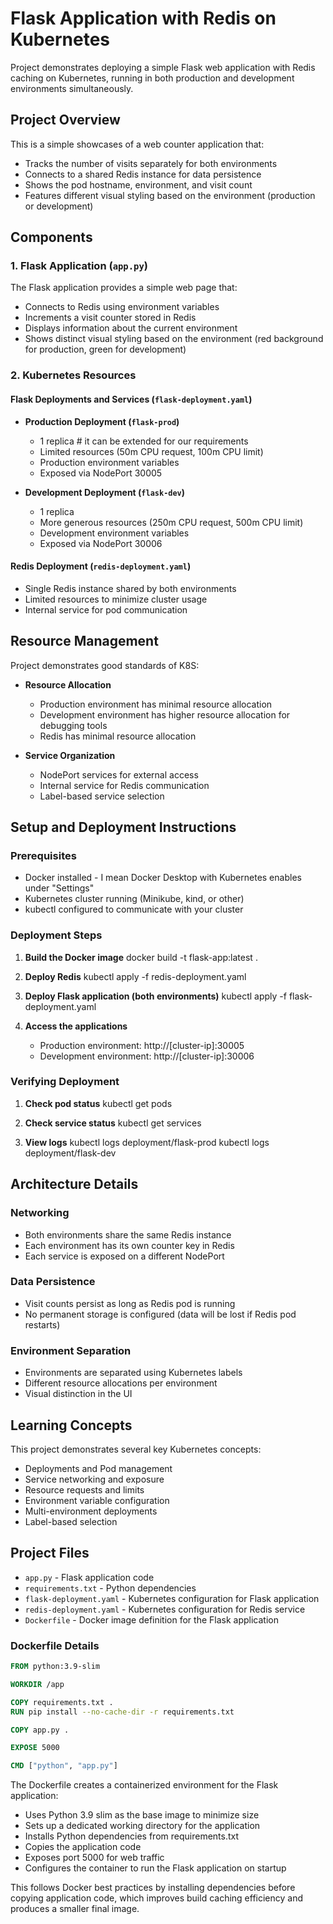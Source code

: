 # Flask Application with Redis on Kubernetes

Project demonstrates deploying a simple Flask web application with Redis caching on Kubernetes, running in both production and development environments simultaneously.

## Project Overview

This is a simple showcases of a web counter application that:
- Tracks the number of visits separately for both environments
- Connects to a shared Redis instance for data persistence
- Shows the pod hostname, environment, and visit count
- Features different visual styling based on the environment (production or development)

## Components

### 1. Flask Application (`app.py`)

The Flask application provides a simple web page that:
- Connects to Redis using environment variables
- Increments a visit counter stored in Redis
- Displays information about the current environment
- Shows distinct visual styling based on the environment (red background for production, green for development)

### 2. Kubernetes Resources

#### Flask Deployments and Services (`flask-deployment.yaml`)
- **Production Deployment (`flask-prod`)**
  - 1 replica # it can be extended for our requirements
  - Limited resources (50m CPU request, 100m CPU limit)
  - Production environment variables
  - Exposed via NodePort 30005

- **Development Deployment (`flask-dev`)**
  - 1 replica
  - More generous resources (250m CPU request, 500m CPU limit)
  - Development environment variables
  - Exposed via NodePort 30006

#### Redis Deployment (`redis-deployment.yaml`)
- Single Redis instance shared by both environments
- Limited resources to minimize cluster usage
- Internal service for pod communication

## Resource Management

Project demonstrates good standards of K8S:

- **Resource Allocation**
  - Production environment has minimal resource allocation
  - Development environment has higher resource allocation for debugging tools
  - Redis has minimal resource allocation

- **Service Organization**
  - NodePort services for external access
  - Internal service for Redis communication
  - Label-based service selection

## Setup and Deployment Instructions

### Prerequisites
- Docker installed - I mean Docker Desktop with Kubernetes enables under "Settings"
- Kubernetes cluster running (Minikube, kind, or other)
- kubectl configured to communicate with your cluster

### Deployment Steps

1. **Build the Docker image**
   docker build -t flask-app:latest .

2. **Deploy Redis**
   kubectl apply -f redis-deployment.yaml

3. **Deploy Flask application (both environments)**
   kubectl apply -f flask-deployment.yaml

4. **Access the applications**
   - Production environment: http://[cluster-ip]:30005
   - Development environment: http://[cluster-ip]:30006

### Verifying Deployment

1. **Check pod status**
   kubectl get pods

2. **Check service status**
   kubectl get services

3. **View logs**
   kubectl logs deployment/flask-prod
   kubectl logs deployment/flask-dev

## Architecture Details

### Networking
- Both environments share the same Redis instance
- Each environment has its own counter key in Redis
- Each service is exposed on a different NodePort

### Data Persistence
- Visit counts persist as long as Redis pod is running
- No permanent storage is configured (data will be lost if Redis pod restarts)

### Environment Separation
- Environments are separated using Kubernetes labels
- Different resource allocations per environment
- Visual distinction in the UI

## Learning Concepts

This project demonstrates several key Kubernetes concepts:
- Deployments and Pod management
- Service networking and exposure
- Resource requests and limits
- Environment variable configuration
- Multi-environment deployments
- Label-based selection

## Project Files

- `app.py` - Flask application code
- `requirements.txt` - Python dependencies
- `flask-deployment.yaml` - Kubernetes configuration for Flask application
- `redis-deployment.yaml` - Kubernetes configuration for Redis service
- `Dockerfile` - Docker image definition for the Flask application

### Dockerfile Details

```dockerfile
FROM python:3.9-slim

WORKDIR /app

COPY requirements.txt .
RUN pip install --no-cache-dir -r requirements.txt

COPY app.py .

EXPOSE 5000

CMD ["python", "app.py"]
```

The Dockerfile creates a containerized environment for the Flask application:

- Uses Python 3.9 slim as the base image to minimize size
- Sets up a dedicated working directory for the application
- Installs Python dependencies from requirements.txt
- Copies the application code
- Exposes port 5000 for web traffic
- Configures the container to run the Flask application on startup

This follows Docker best practices by installing dependencies before copying application code, which improves build caching efficiency and produces a smaller final image.
